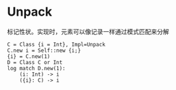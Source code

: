 # Unpack

标记性状。实现时，元素可以像记录一样通过模式匹配来分解

```erg
C = Class {i = Int}, Impl=Unpack
C.new i = Self::new {i;}
{i} = C.new(1)
D = Class C or Int
log match D.new(1):
    (i: Int) -> i
    ({i}: C) -> i
```

